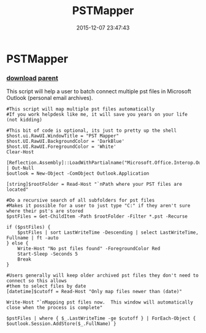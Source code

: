 ﻿---
pid:            6134
parent:         5087
children:       
poster:         username
title:          PSTMapper
date:           2015-12-07 23:47:43
description:    This script will help a user to batch connect multiple pst files in Microsoft Outlook (personal email archives).  
format:         posh
---

# PSTMapper

### [download](6134.ps1) [parent](5087.md) 

This script will help a user to batch connect multiple pst files in Microsoft Outlook (personal email archives).  

```posh
#This script will map multiple pst files automatically
#If you work helpdesk like me, it will save you years on your life (not kidding)

#This bit of code is optional, its just to pretty up the shell
$host.ui.RawUI.WindowTitle = "PST Mapper"
$host.UI.RawUI.BackgroundColor = 'DarkBlue'
$host.UI.RawUI.ForegroundColor = 'White'
Clear-Host

[Reflection.Assembly]::LoadWithPartialname("Microsoft.Office.Interop.Outlook") | Out-Null
$outlook = New-Object -ComObject Outlook.Application

[string]$rootFolder = Read-Host "`nPath where your PST files are located"

#Do a recursive search of all subfolders for pst files
#Makes it possible for a user to just type "C:" if they aren't sure where their pst's are stored
$pstFiles = Get-ChildItem -Path $rootFolder -Filter *.pst -Recurse

if ($pstFiles) {
    $pstFiles | sort LastWriteTime -Descending | select LastWriteTime, Fullname | ft -auto 
} else {
    Write-Host "No pst files found" -ForegroundColor Red
    Start-Sleep -Seconds 5
    Break
}

#Users generally will keep older archived pst files they don't need to connect so this allows
#them to select files by date
[datetime]$cutoff = Read-Host "Only map files newer than (date)"

Write-Host "`nMapping pst files now.  This window will automatically close when the process is complete"

$pstFiles | where { $_.LastWriteTime -ge $cutoff } | ForEach-Object { $outlook.Session.AddStore($_.FullName) }
```
